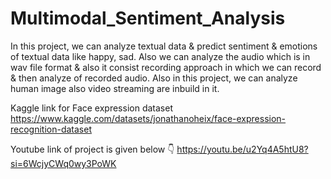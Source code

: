 # Multimodal_Sentiment_Analysis
In this project, we can analyze textual data & predict sentiment & emotions of textual data like happy, sad. Also we can analyze the audio which is in wav file format & also it consist recording approach in which we can record & then analyze of recorded audio. Also in this project, we can analyze human image also video streaming are inbuild in it.

Kaggle link for Face expression dataset
https://www.kaggle.com/datasets/jonathanoheix/face-expression-recognition-dataset

Youtube link of project is given below 👇
https://youtu.be/u2Yq4A5htU8?si=6WcjyCWq0wy3PoWK
